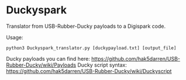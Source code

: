# Duckyspark
Translator from USB-Rubber-Ducky payloads to a Digispark code.


Usage:

    python3 Duckyspark_translator.py [duckypayload.txt] [output_file] 

Ducky payloads you can find here:
https://github.com/hak5darren/USB-Rubber-Ducky/wiki/Payloads
Ducky script syntax:
https://github.com/hak5darren/USB-Rubber-Ducky/wiki/Duckyscript
